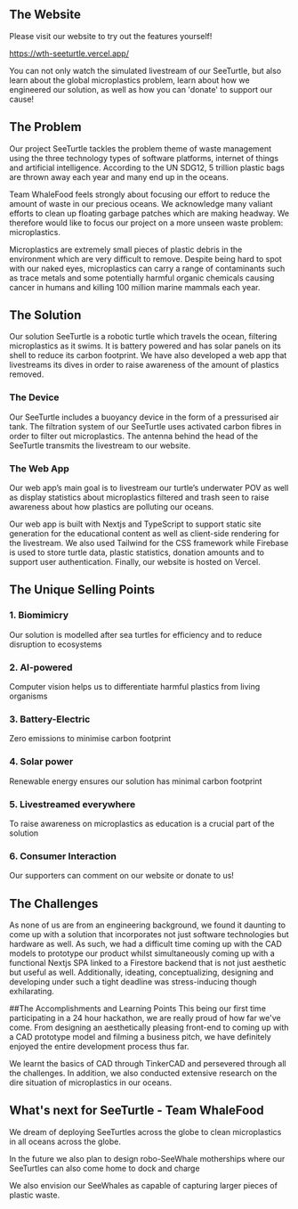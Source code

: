 ## The Website
Please visit our website to try out the features yourself!

https://wth-seeturtle.vercel.app/

You can not only watch the simulated livestream of our SeeTurtle, but also learn about the global microplastics problem, learn about how we engineered our solution, as well as how you can 'donate' to support our cause!

## The Problem
Our project SeeTurtle tackles the problem theme of waste management using the three technology types of software platforms, internet of things and artificial intelligence. According to the UN SDG12, 5 trillion plastic bags are thrown away each year and many end up in the oceans.

Team WhaleFood feels strongly about focusing our effort to reduce the amount of waste in our precious oceans. We acknowledge many valiant efforts to clean up floating garbage patches which are making headway. We therefore would like to focus our project on a more unseen waste problem: microplastics.

Microplastics are extremely small pieces of plastic debris in the environment which are very difficult to remove. Despite being hard to spot with our naked eyes, microplastics can carry a range of contaminants such as trace metals and some potentially harmful organic chemicals causing cancer in humans and killing 100 million marine mammals each year.

## The Solution
Our solution SeeTurtle is a robotic turtle which travels the ocean, filtering microplastics as it swims. It is battery powered and has solar panels on its shell to reduce its carbon footprint. We have also developed a web app that livestreams its dives in order to raise awareness of the amount of plastics removed.

### The Device
Our SeeTurtle includes a buoyancy device in the form of a pressurised air tank. The filtration system of our SeeTurtle uses activated carbon fibres in order to filter out microplastics. The antenna behind the head of the SeeTurtle transmits the livestream to our website.

### The Web App
Our web app’s main goal is to livestream our turtle’s underwater POV as well as display statistics about microplastics filtered and trash seen to raise awareness about how plastics are polluting our oceans.

Our web app is built with Nextjs and TypeScript to support static site generation for the educational content as well as client-side rendering for the livestream. We also used Tailwind for the CSS framework while Firebase is used to store turtle data, plastic statistics, donation amounts and to support user authentication. Finally, our website is hosted on Vercel.

## The Unique Selling Points
### 1. Biomimicry
Our solution is modelled after sea turtles for efficiency and to reduce disruption to ecosystems

### 2. AI-powered
Computer vision helps us to differentiate harmful plastics from living organisms

### 3. Battery-Electric
Zero emissions to minimise carbon footprint

### 4. Solar power
Renewable energy ensures our solution has minimal carbon footprint

### 5. Livestreamed everywhere
To raise awareness on microplastics as education is a crucial part of the solution

### 6. Consumer Interaction
Our supporters can comment on our website or donate to us!

## The Challenges

As none of us are from an engineering background, we found it daunting to come up with a solution that incorporates not just software technologies but hardware as well. As such, we had a difficult time coming up with the CAD models to prototype our product whilst simultaneously coming up with a functional Nextjs SPA linked to a Firestore backend that is not just aesthetic but useful as well. Additionally, ideating, conceptualizing, designing and developing under such a tight deadline was stress-inducing though exhilarating.

##The Accomplishments and Learning Points
This being our first time participating in a 24 hour hackathon, we are really proud of how far we've come. From designing an aesthetically pleasing front-end to coming up with a CAD prototype model and filming a business pitch, we have definitely enjoyed the entire development process thus far.

We learnt the basics of CAD through TinkerCAD and persevered through all the challenges. In addition, we also conducted extensive research on the dire situation of microplastics in our oceans.

## What's next for SeeTurtle - Team WhaleFood

We dream of deploying SeeTurtles across the globe to clean microplastics in all oceans across the globe.

In the future we also plan to design robo-SeeWhale motherships where our SeeTurtles can also come home to dock and charge

We also envision our SeeWhales as capable of capturing larger pieces of plastic waste.
